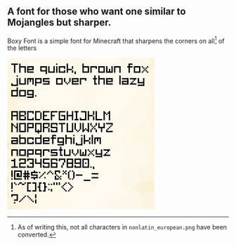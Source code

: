 ## A font for those who want one similar to Mojangles but sharper.
Boxy Font is a simple font for Minecraft that sharpens the corners on all[^1] of the letters

![A preview of the Boxy Font.](https://github.com/Slymeball/mc-fonts/blob/main/Slyme's%20Boxy%20Font/Preview.png?raw=true)

[^1]: As of writing this, not all characters in `nonlatin_european.png` have been converted.
